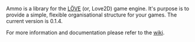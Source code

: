 Ammo is a library for the [LÖVE](http://love2d.org) (or, Love2D) game engine. It's purpose is to provide a simple, flexible organisational structure for your games. The current version is 0.1.4.

For more information and documentation please refer to the [wiki](https://github.com/BlackBulletIV/ammo/wiki).
